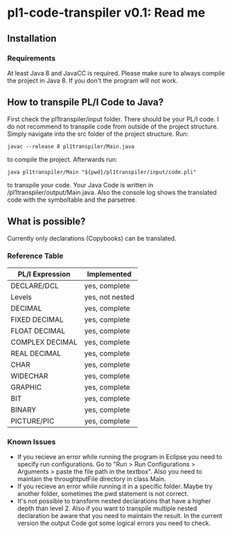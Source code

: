 # pl1-code-transpiler v0.1: Read me
## Installation
### Requirements
At least Java 8 and JavaCC is required. Please make sure to always compile the project in Java 8. If you don't the program will not work.
## How to transpile PL/I Code to Java?
First check the pl1transpiler/input folder. There should be your PL/I code. I do not recommend to transpile code from outside of the project structure.
Simply navigate into the src folder of the project structure.
Run:

`javac --release 8 pl1transpiler/Main.java`

to compile the project.
Afterwards run:

`java pl1transpiler/Main "${pwd}/pl1transpiler/input/code.pli"`

to transpile your code. Your Java Code is written in /pl1transpiler/output/Main.java. Also the console log shows the translated code with the symboltable and the parsetree.
## What is possible?
Currently only declarations (Copybooks) can be translated.

### Reference Table 

| PL/I Expression    | Implemented |
| -------- | ------- |
| DECLARE/DCL  | yes, complete    |
| Levels | yes, not nested     |
| DECIMAL    | yes, complete    |
| FIXED DECIMAL    | yes, complete    |
| FLOAT DECIMAL    | yes, complete    |
| COMPLEX DECIMAL    | yes, complete    |
| REAL DECIMAL    | yes, complete    |
| CHAR    | yes, complete    |
| WIDECHAR    | yes, complete    |
| GRAPHIC    | yes, complete    |
| BIT    | yes, complete    |
| BINARY    | yes, complete    |
| PICTURE/PIC    | yes, complete    |

### Known Issues
- If you recieve an error while running the program in Eclipse you need to specify run configurations. Go to "Run > Run Configurations > Arguments > paste the file path in the textbox". Also you need to maintain the throughtputFile directory in class Main.
- If you recieve an error while running it in a specific folder. Maybe try another folder, sometimes the pwd statement is not correct.
- It's not possible to transform nested declarations that have a higher depth than level 2. Also if you want to transpile multiple nested declaration be aware that you need to maintain the result. In the current version the output Code got some logical errors you need to check.
